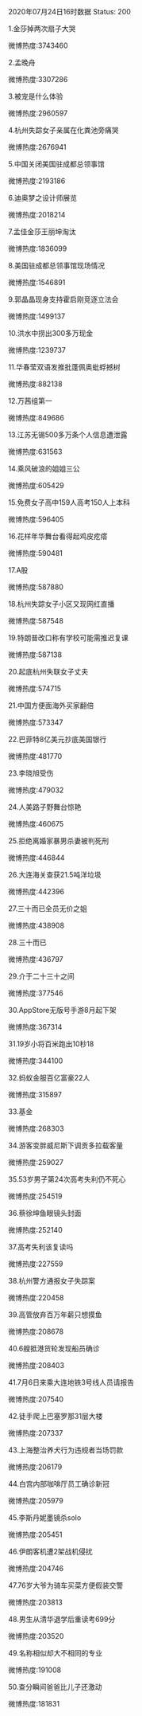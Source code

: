 2020年07月24日16时数据
Status: 200

1.金莎掉两次扇子大哭

微博热度:3743460

2.孟晚舟

微博热度:3307286

3.被宠是什么体验

微博热度:2960597

4.杭州失踪女子亲属在化粪池旁痛哭

微博热度:2676941

5.中国关闭美国驻成都总领事馆

微博热度:2193186

6.迪奥梦之设计师展览

微博热度:2018214

7.孟佳金莎王丽坤淘汰

微博热度:1836099

8.美国驻成都总领事馆现场情况

微博热度:1546891

9.郭晶晶现身支持霍启刚竞逐立法会

微博热度:1499137

10.洪水中捞出300多万现金

微博热度:1239737

11.华春莹双语发推批蓬佩奥蚍蜉撼树

微博热度:882138

12.万茜组第一

微博热度:849686

13.江苏无锡500多万条个人信息遭泄露

微博热度:631563

14.乘风破浪的姐姐三公

微博热度:605429

15.免费女子高中159人高考150人上本科

微博热度:596405

16.花样年华舞台看得起鸡皮疙瘩

微博热度:590481

17.A股

微博热度:587880

18.杭州失踪女子小区又现网红直播

微博热度:587548

19.特朗普改口称有学校可能需推迟复课

微博热度:587138

20.起底杭州失联女子丈夫

微博热度:574715

21.中国方便面海外买家翻倍

微博热度:573347

22.巴菲特8亿美元抄底美国银行

微博热度:481770

23.李晓旭受伤

微博热度:479032

24.人美路子野舞台惊艳

微博热度:460675

25.拒绝离婚家暴男杀妻被判死刑

微博热度:446844

26.大连海关查获21.5吨洋垃圾

微博热度:442396

27.三十而已全员无价之姐

微博热度:438908

28.三十而已

微博热度:436797

29.介于二十三十之间

微博热度:377546

30.AppStore无版号手游8月起下架

微博热度:367314

31.19岁小将百米跑出10秒18

微博热度:344100

32.蚂蚁金服百亿富豪22人

微博热度:315897

33.基金

微博热度:268303

34.游客变胖威尼斯下调贡多拉载客量

微博热度:259027

35.53岁男子第24次高考失利仍不死心

微博热度:254519

36.蔡徐坤鱼眼镜头封面

微博热度:252140

37.高考失利该复读吗

微博热度:227559

38.杭州警方通报女子失踪案

微博热度:220458

39.高管放弃百万年薪只想摸鱼

微博热度:208678

40.6艘抵港货轮发现船员确诊

微博热度:208403

41.7月6日来乘大连地铁3号线人员请报告

微博热度:207540

42.徒手爬上巴塞罗那31层大楼

微博热度:207337

43.上海整治养犬行为违规者当场罚款

微博热度:206179

44.白宫内部咖啡厅员工确诊新冠

微博热度:205979

45.李斯丹妮墨镜杀solo

微博热度:205451

46.伊朗客机遭2架战机侵扰

微博热度:204746

47.76岁大爷为骑车买菜方便假装交警

微博热度:203813

48.男生从清华退学后重读考699分

微博热度:203520

49.名称相似却大不相同的专业

微博热度:191008

50.查分瞬间爸爸比儿子还激动

微博热度:181831

